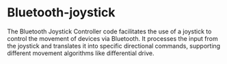 # Bluetooth-joystick
The Bluetooth Joystick Controller code facilitates the use of a joystick to control the movement of devices via Bluetooth. It processes the input from the joystick and translates it into specific directional commands, supporting different movement algorithms like differential drive.
